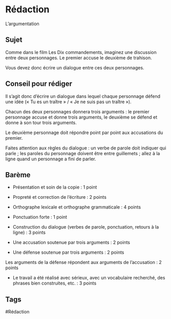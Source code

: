# Rédaction 
L’argumentation

## Sujet

Comme dans le film Les Dix commandements, imaginez une discussion entre deux personnages. Le premier accuse le deuxième de trahison.

Vous devez donc écrire un dialogue entre ces deux personnages.

## Conseil pour rédiger

Il s’agit donc d’écrire un dialogue dans lequel chaque personnage défend une idée (« Tu es un traître » / « Je ne suis pas un traître »).

Chacun des deux personnages donnera trois arguments : le premier personnage accuse et donne trois arguments, le deuxième se défend et donne à son tour trois arguments.

Le deuxième personnage doit répondre point par point aux accusations du premier.

Faites attention aux règles du dialogue : un verbe de parole doit indiquer qui parle ; les paroles du personnage doivent être entre guillemets ; allez à la ligne quand un personnage a fini de parler.

## Barème

- Présentation et soin de la copie : 1 point
- Propreté et correction de l’écriture : 2 points
- Orthographe lexicale et orthographe grammaticale : 4 points
- Ponctuation forte : 1 point

- Construction du dialogue (verbes de parole, ponctuation, retours à la ligne) : 3 points

- Une accusation soutenue par trois arguments : 2 points
- Une défense soutenue par trois arguments : 2 points

Les arguments de la défense répondent aux arguments de l’accusation : 2 points

- Le travail a été réalisé avec sérieux, avec un vocabulaire recherché, des phrases bien construites, etc. : 3 points

## Tags

#Rédaction